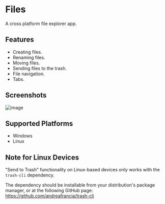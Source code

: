# Files

A cross platform file explorer app.

## Features

- Creating files.
- Renaming files.
- Moving files.
- Sending files to the trash.
- File navigation.
- Tabs.

## Screenshots

![image](https://user-images.githubusercontent.com/70250943/178124218-80de8500-c799-4e67-9457-a9da4b8a0f99.png)

## Supported Platforms

- Windows
- Linux

## Note for Linux Devices

"Send to Trash" functionality on Linux-based devices only works with
the `trash-cli` dependency.

The dependency should be installable from your distribution's package manager,
or at the following GitHub page: https://github.com/andreafrancia/trash-cli
